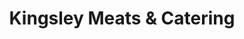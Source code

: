 ---
title: "Kingsley Meats & Catering"
url: /louisville/kingsley-meats-und-catering/
shop: Metzgerei
---